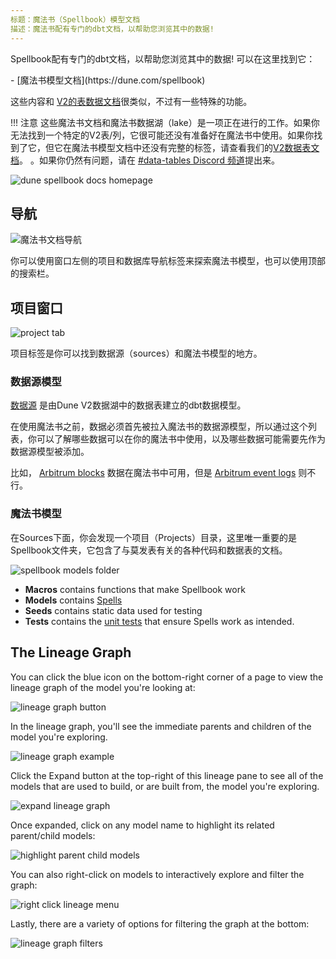```yaml
---
标题：魔法书（Spellbook）模型文档
描述：魔法书配有专门的dbt文档，以帮助您浏览其中的数据!
---
```


Spellbook配有专门的dbt文档，以帮助您浏览其中的数据! 可以在这里找到它：

<div class="grid cards" markdown>
- [魔法书模型文档](https://dune.com/spellbook)
</div>

这些内容和 [V2的表数据文档](../../tables/v2/raw/)很类似，不过有一些特殊的功能。

!!! 注意
  这些魔法书文档和魔法书数据湖（lake）是一项正在进行的工作。如果你无法找到一个特定的V2表/列，它很可能还没有准备好在魔法书中使用。如果你找到了它，但它在魔法书模型文档中还没有完整的标签，请查看我们的[V2数据表文档](../../tables/v2/raw/)。 。如果你仍然有问题，请在 [#data-tables Discord 频道](https://discord.com/channels/757637422384283659/757893948428517376)提出来。

![dune spellbook docs homepage](images/dune-spellbook-docs-homepage.png)

## 导航

![魔法书文档导航](images/spellbook-docs-navigation.png)

你可以使用窗口左侧的项目和数据库导航标签来探索魔法书模型，也可以使用顶部的搜索栏。

## 项目窗口

![project tab](images/project-tab.png)

项目标签是你可以找到数据源（sources）和魔法书模型的地方。

### 数据源模型

[数据源](../spellbook/getting-started/data-sources.md) 是由Dune V2数据湖中的数据表建立的dbt数据模型。

在使用魔法书之前，数据必须首先被拉入魔法书的数据源模型，所以通过这个列表，你可以了解哪些数据可以在你的魔法书中使用，以及哪些数据可能需要先作为数据源模型被添加。

比如， [Arbitrum blocks](../../tables/v2/raw/arbitrum/blocks/) 数据在魔法书中可用，但是 [Arbitrum event logs](../../tables/v2/raw/arbitrum/event-logs/) 则不行。

### 魔法书模型

在Sources下面，你会发现一个项目（Projects）目录，这里唯一重要的是Spellbook文件夹，它包含了与莫发表有关的各种代码和数据表的文档。

![spellbook models folder](images/spellbook-models-folder.png)

- **Macros** contains functions that make Spellbook work
- **Models** contains [Spells](../spellbook/getting-started/spells.md)
- **Seeds** contains static data used for testing
- **Tests** contains the [unit tests](../spellbook/getting-started/tests.md) that ensure Spells work as intended.

## The Lineage Graph
You can click the blue icon on the bottom-right corner of a page to view the lineage graph of the model you're looking at:

![lineage graph button](images/lineage-graph-button.png)

In the lineage graph, you'll see the immediate parents and children of the model you're exploring. 

![lineage graph example](images/lineage-graph-example.png)

Click the Expand button at the top-right of this lineage pane to see all of the models that are used to build, or are built from, the model you're exploring.

![expand lineage graph](images/expand-lineage-graph.gif)

Once expanded, click on any model name to highlight its related parent/child models:

![highlight parent child models](images/highlight-parent-child-models.gif)

You can also right-click on models to interactively explore and filter the graph:

![right click lineage menu](images/right-click-lineage-menu.png)

Lastly, there are a variety of options for filtering the graph at the bottom:

![lineage graph filters](images/lineage-graph-filters.png)
